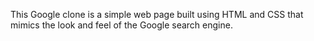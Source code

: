 This Google clone is a simple web page built using HTML and CSS that mimics the look and feel of the Google search engine.
